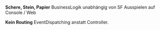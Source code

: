 **Schere, Stein, Papier**
 BusinessLogik unabhängig von SF
 Ausspielen auf Console / Web
 
**Kein Routing**
 EventDispatching anstatt Controller.
